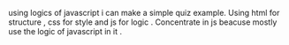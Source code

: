 using logics of javascript i can make a simple quiz example.
Using html for structure , css for style and js for logic .
Concentrate in js beacuse  mostly use the logic of javascript  in it .
